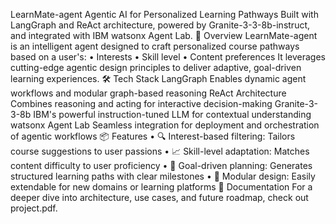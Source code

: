 LearnMate-agent
Agentic AI for Personalized Learning Pathways Built with LangGraph and ReAct architecture, powered by Granite-3-3-8b-instruct, and integrated with IBM watsonx Agent Lab.
🧠 Overview
LearnMate-agent is an intelligent agent designed to craft personalized course pathways based on a user's:
•	Interests
•	Skill level
•	Content preferences
It leverages cutting-edge agentic design principles to deliver adaptive, goal-driven learning experiences.
🛠️ Tech Stack
LangGraph	Enables dynamic agent workflows and modular graph-based reasoning
ReAct Architecture	Combines reasoning and acting for interactive decision-making
Granite-3-3-8b	IBM's powerful instruction-tuned LLM for contextual understanding
watsonx Agent Lab	Seamless integration for deployment and orchestration of agentic workflows
📦 Features
•	🔍 Interest-based filtering: Tailors course suggestions to user passions
•	📈 Skill-level adaptation: Matches content difficulty to user proficiency
•	🎯 Goal-driven planning: Generates structured learning paths with clear milestones
•	🧩 Modular design: Easily extendable for new domains or learning platforms
📄 Documentation
For a deeper dive into architecture, use cases, and future roadmap, check out project.pdf.


